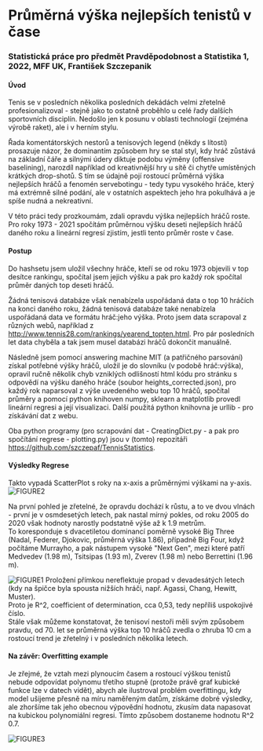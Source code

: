 # Průměrná výška nejlepších tenistů v čase

### Statistická práce pro předmět Pravděpodobnost a Statistika 1, 2022, MFF UK, František Szczepanik

#### Úvod
Tenis se v posledních několika posledních dekádách velmi zřetelně profesionalizoval - stejně jako to ostatně proběhlo u celé řady dalších sportovních disciplín. Nedošlo jen k posunu v oblasti technologií (zejména výrobě raket), ale i v herním stylu.  

Řada komentátorských nestorů a tenisových legend (někdy s lítostí) prosazuje názor, že dominantím způsobem hry se stal styl, kdy hráč zůstává na základní čáře a silnými údery diktuje podobu výměny (offensive baselining), narozdíl například od kreativnější hry u sítě či chytře umístěných krátkých drop-shotů. S tím se údajně  pojí rostoucí průměrná výška nejlepších hráčů a fenomén servebotingu - tedy typu vysokého hráče, který má extrémně silné podání, ale v ostatních aspektech jeho hra pokulhává a je spíše nudná a nekreativní.

V této práci tedy prozkoumám, zdali opravdu výška nejlepších hráčů roste. Pro roky 1973 - 2021 spočítám průměrnou výšku deseti nejlepších hráčů daného roku a lineární regresí zjistím, jestli tento průměr roste v čase.

#### Postup
Do hashsetu jsem uložil všechny hráče, kteří se od roku 1973 objevili v top desítce rankingu, spočítal jsem jejich výšku a pak pro každý rok spočítal průměr daných top deseti hráčů.

Žádná tenisová databáze však nenabízela uspořádaná data o top 10 hráčích na konci daného roku, žádná tenisová databáze také nenabízela uspořádaná data ve formátu hráč:jeho výška. Proto jsem data scrapoval z různých webů, například z http://www.tennis28.com/rankings/yearend_topten.html. Pro pár posledních let data chyběla a tak jsem musel databázi hráčů dokončit manuálně.

Následně jsem pomocí answering machine MIT (a patřičného parsování) získal potřebné výšky hráčů, uložil je do slovníku (v podobě hráč:výška), opravil ručně několik chyb vzniklých odlišností html kódu pro stránku s odpovědí na výšku daného hráče (soubor heights_corrected.json), pro každý rok naparsoval z výše uvedeného webu top 10 hráčů, spočítal průměry a pomocí python knihoven numpy, sklearn a matplotlib provedl lineární regresi a její visualizaci. Další použitá python knihovna je urllib - pro získávání dat z webu.

Oba python programy (pro scrapování dat - CreatingDict.py - a pak pro spočítání regrese - plotting.py) jsou v (tomto) repozitáři https://github.com/szczepaf/TennisStatistics.

#### Výsledky Regrese
Takto vypadá ScatterPlot s roky na x-axis a průměrnými výškami na y-axis.
![FIGURE2](https://user-images.githubusercontent.com/83585883/175494227-4bc223e6-c306-4106-9da4-a2fdadd6d8a6.png)

Na první pohled je zřetelné, že opravdu dochází k růstu, a to ve dvou vlnách - první je v osmdesetých letech, pak nastal mírný pokles, od roku 2005 do 2020 však hodnoty narostly podstatně výše až k 1.9 metrům.  
To koresponduje s dvacetiletou dominancí poměrně vysoké Big Three (Nadal, Federer, Djokovic, průměrná výška 1.86), případně Big Four, když počítáme Murrayho, a pak nástupem vysoké "Next Gen", mezi které patří Medvedev (1.98 m), Tsitsipas (1.93 m), Zverev (1.98 m) nebo Berrettini (1.96 m).

![FIGURE1](https://user-images.githubusercontent.com/83585883/175494196-c23eb3d9-9a32-42ec-9179-5aa3e3f93674.png)
Proložení přímkou nereflektuje propad v devadesátých letech (kdy na špičce byla spousta nižších hráči, např. Agassi, Chang, Hewitt, Muster).  
Proto je R^2, coefficient of determination, cca 0,53, tedy nepříliš uspokojivé číslo.  
Stále však můžeme konstatovat, že tenisoví nestoři měli svým způsobem pravdu, od 70. let se průměrná výška top 10 hráčů zvedla o zhruba 10 cm a rostoucí trend je zřetelný i v posledních několika letech.

#### Na závěr: Overfitting example

Je zřejmé, že vztah mezi plynoucím časem a rostoucí výškou tenistů nebude odpovídat polynomu třetího stupně (protože právě graf kubické funkce lze v datech vidět), abych ale ilustroval problém overfittingu, kdy model ušijeme přesně na míru naměřeným datům, získáme dobré výsledky, ale zhoršíme tak jeho obecnou výpovědní hodnotu, zkusím data napasovat na kubickou polynomiální regresi.
Tímto způsobem dostaneme hodnotu R^2 0.7.

![FIGURE3](https://user-images.githubusercontent.com/83585883/175539395-8e6bcc1a-f287-42b2-899b-16c9e7e113c3.png)

